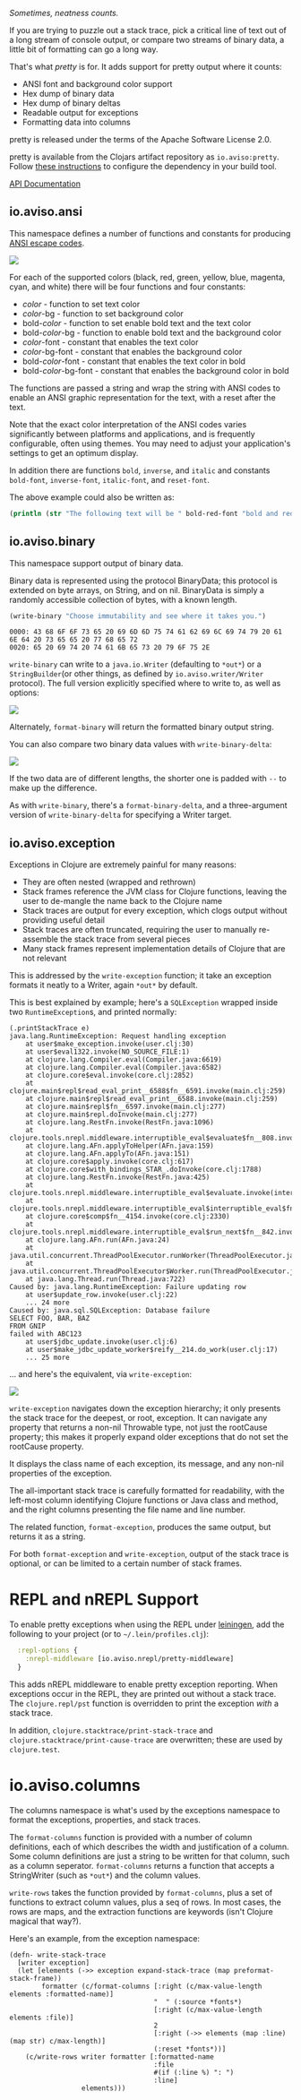 *Sometimes, neatness counts.*

If you are trying to puzzle out a stack trace, 
pick a critical line of text out of a long stream of console output,
or compare two streams of binary data, a little bit of formatting can go a long way.

That's what _pretty_ is for.  It adds support for pretty output where it counts:

* ANSI font and background color support
* Hex dump of binary data
* Hex dump of binary deltas
* Readable output for exceptions
* Formatting data into columns

pretty is released under the terms of the Apache Software License 2.0.

pretty is available from the Clojars artifact repository as `io.aviso:pretty`.
Follow [these instructions](https://clojars.org/io.aviso/pretty) to configure the dependency in your build tool.

[API Documentation](http://howardlewisship.com/io.aviso/pretty/)

## io.aviso.ansi

This namespace defines a number of functions and constants for producing [ANSI escape codes](https://en.wikipedia.org/wiki/ANSI_escape_code).

![](https://www.evernote.com/shard/s54/sh/117a76f7-9642-41b2-bb4f-35dfc72b9e43/c493c67632b35e2adac8e1f44ee30be6/deep/0/ansi.clj----pretty----pretty------workspaces-annadale-pretty-.png)

For each of the supported colors (black, red, green, yellow, blue, magenta, cyan, and white) there will be four functions and four constants:

* _color_ - function to set text color
* _color_-bg - function to set background color
* bold-_color_ - function to set enable bold text and the text color
* bold-_color_-bg - function to enable bold text and the background color
* _color_-font - constant that enables the text color
* _color_-bg-font - constant that enables the background color
* bold-_color_-font - constant that enables the text color in bold
* bold-_color_-bg-font - constant that enables the background color in bold

The functions are passed a string and wrap the string with ANSI codes to enable an ANSI graphic representation for the text, with a reset after the text.

Note that the exact color interpretation of the ANSI codes varies significantly between platforms and applications, and
is frequently configurable, often using themes. You may need to adjust your application's settings to get an optimum
display.

In addition there are functions `bold`, `inverse`, and `italic` and constants `bold-font`, `inverse-font`, `italic-font`, and `reset-font`.

The above example could also be written as:

```clojure
(println (str "The following text will be " bold-red-font "bold and red" reset-font "."))
```

## io.aviso.binary

This namespace support output of binary data.

Binary data is represented using the protocol BinaryData; this protocol is extended on byte arrays, on String, and on nil.
BinaryData is simply a randomly accessible collection of bytes, with a known length.

```clojure
(write-binary "Choose immutability and see where it takes you.")
```

```
0000: 43 68 6F 6F 73 65 20 69 6D 6D 75 74 61 62 69 6C 69 74 79 20 61 6E 64 20 73 65 65 20 77 68 65 72
0020: 65 20 69 74 20 74 61 6B 65 73 20 79 6F 75 2E
```

`write-binary` can write to a `java.io.Writer` (defaulting to `*out*`) or a `StringBuilder`(or other things, as defined by `io.aviso.writer/Writer` protocol).  The full version explicitly specified where to write to, as well as options:

![](https://www.evernote.com/shard/s54/sh/4211f62b-dec6-4134-be0b-5c7f9261a84f/c488966c5ea16355ce50445401a965e9/deep/0/exception.clj----pretty----pretty------workspaces-annadale-pretty-.png)

Alternately, `format-binary` will return the formatted binary output string.

You can also compare two binary data values with `write-binary-delta`:

![](https://www.evernote.com/shard/s54/sh/dc407aa4-a81e-4851-abed-3ca2949efba1/dfa5d033da855b1a97dd899682ea01fd/deep/0/README.md%20-%20%5Bpretty%5D%20-%20pretty%20-%20%5B~/workspaces/annadale/pretty%5D%20and%20stages.clj%20-%20%5Bswitch%5D%20-%20nexus%20-%20%5B~/workspaces/annadale/nexus%5D.png)

If the two data are of different lengths, the shorter one is padded with `--` to make up the difference.

As with `write-binary`, there's a `format-binary-delta`, and a three-argument version of `write-binary-delta` for specifying a Writer target.

## io.aviso.exception

Exceptions in Clojure are extremely painful for many reasons:

* They are often nested (wrapped and rethrown)
* Stack frames reference the JVM class for Clojure functions, leaving the user to de-mangle the name back to the Clojure name
* Stack traces are output for every exception, which clogs output without providing useful detail
* Stack traces are often truncated, requiring the user to manually re-assemble the stack trace from several pieces
* Many stack frames represent implementation details of Clojure that are not relevant

This is addressed by the `write-exception` function; it take an exception formats it neatly to a Writer, again `*out*` by default.

This is best explained by example; here's a `SQLException` wrapped inside two `RuntimeException`s, and printed normally:

```
(.printStackTrace e)
java.lang.RuntimeException: Request handling exception
	at user$make_exception.invoke(user.clj:30)
	at user$eval1322.invoke(NO_SOURCE_FILE:1)
	at clojure.lang.Compiler.eval(Compiler.java:6619)
	at clojure.lang.Compiler.eval(Compiler.java:6582)
	at clojure.core$eval.invoke(core.clj:2852)
	at clojure.main$repl$read_eval_print__6588$fn__6591.invoke(main.clj:259)
	at clojure.main$repl$read_eval_print__6588.invoke(main.clj:259)
	at clojure.main$repl$fn__6597.invoke(main.clj:277)
	at clojure.main$repl.doInvoke(main.clj:277)
	at clojure.lang.RestFn.invoke(RestFn.java:1096)
	at clojure.tools.nrepl.middleware.interruptible_eval$evaluate$fn__808.invoke(interruptible_eval.clj:56)
	at clojure.lang.AFn.applyToHelper(AFn.java:159)
	at clojure.lang.AFn.applyTo(AFn.java:151)
	at clojure.core$apply.invoke(core.clj:617)
	at clojure.core$with_bindings_STAR_.doInvoke(core.clj:1788)
	at clojure.lang.RestFn.invoke(RestFn.java:425)
	at clojure.tools.nrepl.middleware.interruptible_eval$evaluate.invoke(interruptible_eval.clj:41)
	at clojure.tools.nrepl.middleware.interruptible_eval$interruptible_eval$fn__849$fn__852.invoke(interruptible_eval.clj:171)
	at clojure.core$comp$fn__4154.invoke(core.clj:2330)
	at clojure.tools.nrepl.middleware.interruptible_eval$run_next$fn__842.invoke(interruptible_eval.clj:138)
	at clojure.lang.AFn.run(AFn.java:24)
	at java.util.concurrent.ThreadPoolExecutor.runWorker(ThreadPoolExecutor.java:1110)
	at java.util.concurrent.ThreadPoolExecutor$Worker.run(ThreadPoolExecutor.java:603)
	at java.lang.Thread.run(Thread.java:722)
Caused by: java.lang.RuntimeException: Failure updating row
	at user$update_row.invoke(user.clj:22)
	... 24 more
Caused by: java.sql.SQLException: Database failure
SELECT FOO, BAR, BAZ
FROM GNIP
failed with ABC123
	at user$jdbc_update.invoke(user.clj:6)
	at user$make_jdbc_update_worker$reify__214.do_work(user.clj:17)
	... 25 more
```

... and here's the equivalent, via `write-exception`:

![](https://www.evernote.com/shard/s54/sh/9df8600b-adf2-4605-8298-48d78aa93dd7/e0fccbe84d3de74091ccc0fc3c70d411/deep/0/README.md----pretty----pretty------workspaces-annadale-pretty-.png)

`write-exception` navigates down the exception hierarchy; it only presents the stack trace for the deepest, or root, exception. It can navigate
any property that returns a non-nil Throwable type, not just the rootCause property; this makes it properly expand older exceptions
that do not set the rootCause property.

It displays the class name of each exception, its message, and any non-nil properties of the exception.

The all-important stack trace is carefully formatted for readability, with the left-most column identifying Clojure functions
or Java class and method, and the right columns presenting the file name and line number.

The related function, `format-exception`, produces the same output, but returns it as a string.

For both `format-exception` and `write-exception`, output of the stack trace is optional, or can be limited to a certain
number of stack frames.

# REPL and nREPL Support

To enable pretty exceptions when using the REPL under [leiningen](https://github.com/technomancy/leiningen), add the following
to your project (or to `~/.lein/profiles.clj`):

```clojure
  :repl-options {
    :nrepl-middleware [io.aviso.nrepl/pretty-middleware]
  }
```

This adds nREPL middleware to enable pretty exception reporting. When exceptions occur in the REPL, they are printed out
without a stack trace. The `clojure.repl/pst` function is overridden to print the exception _with_ a stack trace.

In addition, `clojure.stacktrace/print-stack-trace` and `clojure.stacktrace/print-cause-trace` are overwritten; these
are used by `clojure.test`.

# io.aviso.columns

The columns namespace is what's used by the exceptions namespace to format the exceptions, properties, and stack
traces.

The `format-columns` function is provided with a number of column definitions, each of which describes the width and justification of a column. 
Some column definitions are just a string to be written for that column, such as a column seperator.
`format-columns` returns a function that accepts a StringWriter (such as `*out*`) and the column values.

`write-rows` takes the function provided by `format-columns`, plus a set of functions to extract column values,
plus a seq of rows. In most cases, the rows are maps, and the extraction functions are keywords (isn't Clojure
magical that way?).

Here's an example, from the exception namespace:

```
(defn- write-stack-trace
  [writer exception]
  (let [elements (->> exception expand-stack-trace (map preformat-stack-frame))
        formatter (c/format-columns [:right (c/max-value-length elements :formatted-name)]
                                    "  " (:source *fonts*)
                                    [:right (c/max-value-length elements :file)]
                                    2
                                    [:right (->> elements (map :line) (map str) c/max-length)]
                                    (:reset *fonts*))]
    (c/write-rows writer formatter [:formatted-name
                                    :file
                                    #(if (:line %) ": ")
                                    :line]
                  elements)))
```


